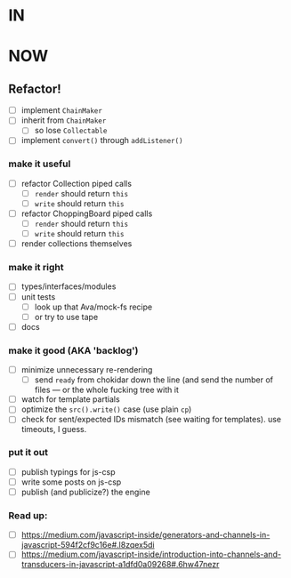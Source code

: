 # IN

# NOW
## Refactor!
- [ ] implement `ChainMaker`
- [ ] inherit from `ChainMaker`
    - [ ] so lose `Collectable`
- [ ] implement `convert()` through `addListener()`

### make it useful
- [ ] refactor Collection piped calls
    - [ ] `render` should return `this`
    - [ ] `write` should return `this`
- [ ] refactor ChoppingBoard piped calls
    - [ ] `render` should return `this`
    - [ ] `write` should return `this`
- [ ] render collections themselves

### make it right
- [ ] types/interfaces/modules
- [ ] unit tests
    - [ ] look up that Ava/mock-fs recipe
    - [ ] or try to use tape
- [ ] docs

### make it good (AKA 'backlog')
- [ ] minimize unnecessary re-rendering
    - [ ] send `ready` from chokidar down the line (and send the number of files — or the whole fucking tree with it
- [ ] watch for template partials
- [ ] optimize the `src().write()` case (use plain `cp`)
- [ ] check for sent/expected IDs mismatch (see waiting for templates). use timeouts, I guess.

### put it out
- [ ] publish typings for js-csp
- [ ] write some posts on js-csp
- [ ] publish (and publicize?) the engine

### Read up:
- [ ] https://medium.com/javascript-inside/generators-and-channels-in-javascript-594f2cf9c16e#.l8zqex5di
- [ ] https://medium.com/javascript-inside/introduction-into-channels-and-transducers-in-javascript-a1dfd0a09268#.6hw47nezr
